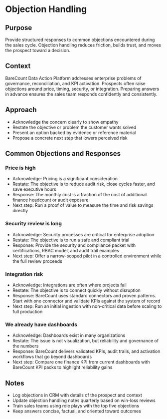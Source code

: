 # Objection Handling

## Purpose
Provide structured responses to common objections encountered during the sales cycle. Objection handling reduces friction, builds trust, and moves the prospect toward a decision.

## Context
BareCount Data Action Platform addresses enterprise problems of governance, reconciliation, and KPI activation. Prospects often raise objections around price, timing, security, or integration. Preparing answers in advance ensures the sales team responds confidently and consistently.

## Approach
- Acknowledge the concern clearly to show empathy
- Restate the objective or problem the customer wants solved
- Present an option backed by evidence or reference material
- Propose a concrete next step that lowers perceived risk

## Common Objections and Responses

### Price is high
- Acknowledge: Pricing is a significant consideration
- Restate: The objective is to reduce audit risk, close cycles faster, and save executive hours
- Response: The monthly cost is a fraction of the cost of additional finance headcount or audit exposure
- Next step: Run a proof of value to measure the time and risk savings directly

### Security review is long
- Acknowledge: Security processes are critical for enterprise adoption
- Restate: The objective is to run a safe and compliant trial
- Response: Provide the security and compliance packet with certifications, RBAC model, and audit trail examples
- Next step: Offer a narrow-scoped pilot in a controlled environment while the full review proceeds

### Integration risk
- Acknowledge: Integrations are often where projects fail
- Restate: The objective is to connect quickly without disruption
- Response: BareCount uses standard connectors and proven patterns. Start with one connector and validate KPIs against the system of record
- Next step: Run an initial ingestion with non-critical data before scaling to full production

### We already have dashboards
- Acknowledge: Dashboards exist in many organizations
- Restate: The issue is not visualization, but reliability and governance of the numbers
- Response: BareCount delivers validated KPIs, audit trails, and activation workflows that go beyond dashboards
- Next step: Compare one finance KPI from current dashboards with BareCount KPI packs to highlight reliability gains

## Notes
- Log objections in CRM with details of the prospect and context
- Update objection handling notes quarterly based on win-loss reviews
- Train sales teams using role plays with the top five objections
- Keep answers concise, factual, and oriented toward outcomes
